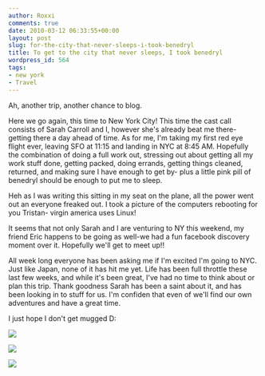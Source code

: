 ```yaml
---
author: Roxxi
comments: true
date: 2010-03-12 06:33:55+00:00
layout: post
slug: for-the-city-that-never-sleeps-i-took-benedryl
title: To get to the city that never sleeps, I took benedryl
wordpress_id: 564
tags:
- new york
- Travel
---
```


Ah, another trip, another chance to blog. 

Here we go again, this time to New York City! This time the cast call consists of Sarah Carroll and I, however she's already beat me there- getting there a day ahead of time. As for me, I'm taking my first red eye flight ever, leaving SFO at 11:15 and landing in NYC at 8:45 AM. Hopefully the combination of doing a full work out, stressing out about getting all my work stuff done, getting packed, doing errands, getting things cleaned, returned, and making sure I have enough to get by- plus a little pink pill of benedryl should be enough to put me to sleep. 

Heh as I was writing this sitting in my seat on the plane, all the power went out an everyone freaked out. I took a picture of the computers rebooting for you Tristan- virgin america uses Linux! 

It seems that not only Sarah and I are venturing to NY this weekend, my friend Eric happens to be going as well-we had a fun facebook discovery moment over it. Hopefully we'll get to meet up!!

All week long everyone has been asking me if I'm excited I'm going to NYC. Just like Japan, none of it has hit me yet. Life has been full throttle these last few weeks, and while it's been great, I've had no time to think about or plan this trip. Thank goodness Sarah has been a saint about it, and has been looking in to stuff for us. I'm confiden that even of we'll find our own adventures and have a great time. 

I just hope I don't get mugged D:




[![](http://www.kaynne.com/blog/wp-content/uploads/2010/03/p_480_320_841C0F5C-BDD7-4135-B53F-B3E3F3CDF29D.jpeg)](http://www.kaynne.com/blog/wp-content/uploads/2010/03/p_480_320_841C0F5C-BDD7-4135-B53F-B3E3F3CDF29D.jpeg)  
  
[![](http://www.kaynne.com/blog/wp-content/uploads/2010/03/p_480_320_40B03388-B6CA-4949-A508-E76E0E44EA58.jpeg)](http://www.kaynne.com/blog/wp-content/uploads/2010/03/p_480_320_40B03388-B6CA-4949-A508-E76E0E44EA58.jpeg)  
  
[![](http://www.kaynne.com/blog/wp-content/uploads/2010/03/l_2048_1536_F92D153A-A115-4CA3-A7F6-80A2CBBC264E.jpeg)](http://www.kaynne.com/blog/wp-content/uploads/2010/03/l_2048_1536_F92D153A-A115-4CA3-A7F6-80A2CBBC264E.jpeg)
